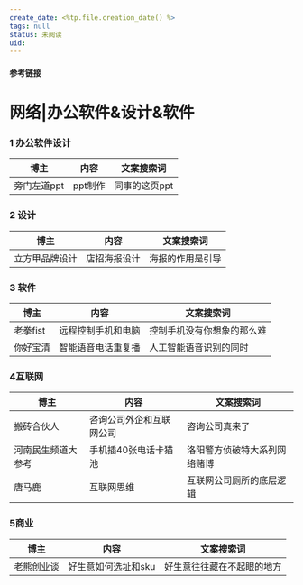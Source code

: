 ```yaml
---
create_date: <%tp.file.creation_date() %>
tags: null
status: 未阅读 
uid: 
---
```



#### 参考链接

# 网络|办公软件&设计&软件

### 1 办公软件设计

| 博主 | 内容 | 文案搜索词 |
| --- | --- | --- |
| 旁门左道ppt | ppt制作 | 同事的这页ppt |

### 2 设计

| 博主 | 内容 | 文案搜索词 |
| --- | --- | --- |
| 立方甲品牌设计 | 店招海报设计 | 海报的作用是引导 |

### 3 软件

| 博主 | 内容 | 文案搜索词 |
| --- | --- | --- |
| 老拳fist | 远程控制手机和电脑 | 控制手机没有你想象的那么难 |
| 你好宝清 | 智能语音电话重复播 | 人工智能语音识别的同时 |

### 4互联网

| 博主 | 内容 | 文案搜索词 |
| --- | --- | --- |
| 搬砖合伙人 | 咨询公司外企和互联网公司 | 咨询公司真来了 |
| 河南民生频道大参考 | 手机插40张电话卡猫池 | 洛阳警方侦破特大系列网络赌博 |
| 唐马鹿 | 互联网思维 | 互联网公司厕所的底层逻辑 |

### 5商业

| 博主 | 内容 | 文案搜索词 |
| --- | --- | --- |
| 老熊创业谈 | 好生意如何选址和sku | 好生意往往藏在不起眼的地方 |
